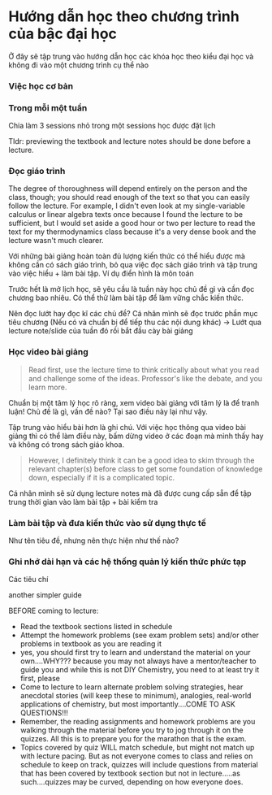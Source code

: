 # Hướng dẫn học theo chương trình của bậc đại học

Ở đây sẽ tập trung vào hướng dẫn học các khóa học theo kiểu đại học và không đi vào một chương trình cụ thể nào

### Việc học cơ bản


### Trong mỗi một tuần
Chia làm 3 sessions nhỏ trong một sessions học được đặt lịch

Tldr: previewing the textbook and lecture notes should be done before a lecture.

### Đọc giáo trình
The degree of thoroughness will depend entirely on the person and the class, though; you should read enough of the text so that you can easily follow the lecture. For example, I didn't even look at my single-variable calculus or linear algebra texts once because I found the lecture to be sufficient, but I would set aside a good hour or two per lecture to read the text for my thermodynamics class because it's a very dense book and the lecture wasn't much clearer. 

Với những bài giảng hoàn toàn đủ lượng kiến thức có thể hiểu được mà không cần có sách giáo trình, bỏ qua việc đọc sách giáo trình và tập trung vào việc hiểu + làm bài tập. Ví dụ điển hình là môn toán

Trước hết là mở lịch học, sẽ yêu cầu là tuần này học chủ đề gì và cần đọc chương bao nhiêu. Có thể thử làm bài tập để làm vững chắc kiến thức.

Nên đọc lướt hay đọc kĩ các chủ đề? Cá nhân mình sẽ đọc trước phần mục tiêu chương (Nếu có và chuẩn bị để tiếp thu các nội dung khác) -> Lướt qua lecture note/slide của tuần đó rồi bắt đầu cày bài giảng
### Học video bài giảng

> Read first, use the lecture time to think critically about what you read and challenge some of the ideas. Professor's like the debate, and you learn more.

Chuẩn bị một tâm lý học rõ ràng, xem video bài giảng với tâm lý là để tranh luận! Chủ đề là gì, vấn đề nào? Tại sao điều này lại như vậy.

Tập trung vào hiểu bài hơn là ghi chú. Với việc học thông qua video bài giảng thì có thể làm điều này, bấm dừng video ở các đoạn mà mình thấy hay và không có trong sách giáo khoa.

> However, I definitely think it can be a good idea to skim through the relevant chapter(s) before class to get some foundation of knowledge down, especially if it is a complicated topic.

Cá nhân mình sẽ sử dụng lecture notes mà đã được cung cấp sẵn để tập trung thời gian vào làm bài tập + bài kiểm tra

### Làm bài tập và đưa kiến thức vào sử dụng thực tế
Như tên tiêu đề, nhưng nên thực hiện như thế nào?

### Ghi nhớ dài hạn và các hệ thống quản lý kiến thức phức tạp

Các tiêu chí 

another simpler guide

BEFORE coming to lecture: 
- Read the textbook sections listed in schedule 
- Attempt the homework problems (see exam problem sets) and/or other problems in textbook as you are reading it 
- yes, you should first try to learn and understand the material on your own....WHY??? because you may not always have a mentor/teacher to guide you and while this is not DIY Chemistry, you need to at least try it first, please 
- Come to lecture to learn alternate problem solving strategies, hear anecdotal stories (will keep these to minimum), analogies, real-world applications of chemistry, but most importantly....COME TO ASK QUESTIONS!!! 
- Remember, the reading assignments and homework problems are you walking through the material before you try to jog through it on the quizzes. All this is to prepare you for the marathon that is the exam. 
- Topics covered by quiz WILL match schedule, but might not match up with lecture pacing. But as not everyone comes to class and relies on schedule to keep on track, quizzes will include questions from material that has been covered by textbook section but not in lecture.....as such....quizzes may be curved, depending on how everyone does.

